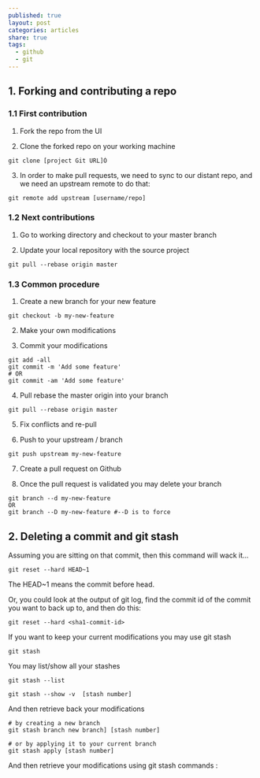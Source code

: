 ```yaml
---
published: true
layout: post
categories: articles
share: true
tags:
  - github
  - git
---
```

## 1. Forking and contributing a repo

### 1.1 First contribution

1. Fork the repo from the UI

2. Clone the forked repo on your working machine  
```shell
git clone [project Git URL]Ò
```
3. In order to make pull requests, we need to sync to our distant repo, and we need an upstream remote to do that: 
```shell
git remote add upstream [username/repo]
```

### 1.2 Next contributions

1. Go to working directory and checkout to your master branch

2. Update your local repository with the source project
```git
git pull --rebase origin master
```

### 1.3 Common procedure

1. Create a new branch for your new feature 
```shell
git checkout -b my-new-feature
```
2. Make your own modifications

3. Commit your modifications 
```shell
git add -all
git commit -m 'Add some feature'   
# OR
git commit -am 'Add some feature' 
```
4. Pull rebase the master origin into your branch 
```shell
git pull --rebase origin master
```
5. Fix conflicts and re-pull

6. Push to your upstream / branch
```git
git push upstream my-new-feature
```

7. Create a pull request on Github

8. Once the pull request is validated you may delete your branch
```shell
git branch --d my-new-feature
OR
git branch --D my-new-feature #--D is to force
```

## 2. Deleting a commit and git stash

Assuming you are sitting on that commit, then this command will wack it...
```shell
git reset --hard HEAD~1
```
The HEAD~1 means the commit before head.

Or, you could look at the output of git log, find the commit id of the commit you want to back up to, and then do this:
```shell
git reset --hard <sha1-commit-id>
```

If you want to keep your current modifications you may use git stash
```shell
git stash 
```

You may list/show all your stashes
```shell
git stash --list 

git stash --show -v  [stash number]
```

And then retrieve back your modifications
```shell
# by creating a new branch
git stash branch new branch] [stash number]

# or by applying it to your current branch
git stash apply [stash number]
```
 
 


And then retrieve your modifications using git stash commands : 


